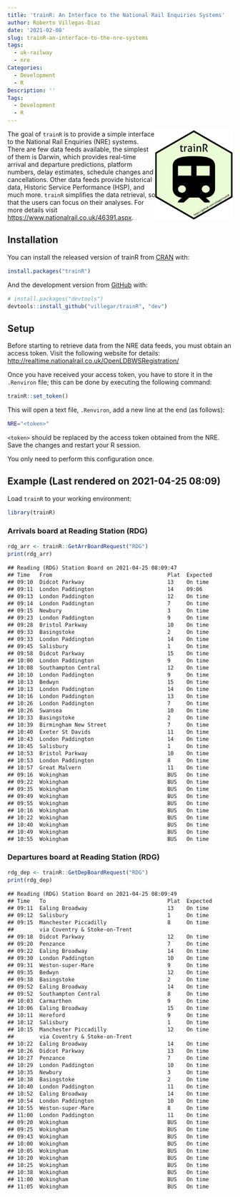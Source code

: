 ```yaml
---
title: 'trainR: An Interface to the National Rail Enquiries Systems'
author: Roberto Villegas-Diaz
date: '2021-02-08'
slug: trainR-an-interface-to-the-nre-systems
tags:
  - uk-railway
  - nre
Categories:
  - Development
  - R
Description: ''
Tags:
  - Development
  - R
---
```


<img src="https://raw.githubusercontent.com/villegar/trainR/main/inst/images/logo.png" alt="logo" align="right" height=200px/>

The goal of `trainR` is to provide a simple interface to the 
National Rail Enquiries (NRE) systems. There are few data feeds 
available, the simplest of them is Darwin, which provides real-time 
arrival and departure predictions, platform numbers, delay estimates, 
schedule changes and cancellations. Other data feeds provide historical 
data, Historic Service Performance (HSP), and much more. `trainR` 
simplifies the data retrieval, so that the users can focus on their 
analyses. For more details visit 
https://www.nationalrail.co.uk/46391.aspx.

## Installation

You can install the released version of trainR from [CRAN](https://CRAN.R-project.org) with:

``` r
install.packages("trainR")
```

And the development version from [GitHub](https://github.com/) with:

``` r
# install.packages("devtools")
devtools::install_github("villegar/trainR", "dev")
```

## Setup
Before starting to retrieve data from the NRE data feeds, you must obtain an access token. 
Visit the following website for details: http://realtime.nationalrail.co.uk/OpenLDBWSRegistration/

Once you have received your access token, you have to store it in the `.Renviron` file; this can be 
done by executing the following command:


```r
trainR::set_token()
```

This will open a text file, `.Renviron`, add a new line at the end (as follows):

```bash
NRE="<token>"
```

`<token>` should be replaced by the access token obtained from the NRE. Save the changes and restart 
your R session.

You only need to perform this configuration once.

## Example (Last rendered on 2021-04-25 08:09)

Load `trainR` to your working environment:

```r
library(trainR)
```

### Arrivals board at Reading Station (RDG)


```r
rdg_arr <- trainR::GetArrBoardRequest("RDG")
print(rdg_arr)
```

```
## Reading (RDG) Station Board on 2021-04-25 08:09:47
## Time   From                                    Plat  Expected
## 09:10  Didcot Parkway                          13    On time
## 09:11  London Paddington                       14    09:06
## 09:13  London Paddington                       12    On time
## 09:14  London Paddington                       7     On time
## 09:15  Newbury                                 3     On time
## 09:23  London Paddington                       9     On time
## 09:28  Bristol Parkway                         10    On time
## 09:33  Basingstoke                             2     On time
## 09:33  London Paddington                       14    On time
## 09:45  Salisbury                               1     On time
## 09:58  Didcot Parkway                          15    On time
## 10:00  London Paddington                       9     On time
## 10:08  Southampton Central                     12    On time
## 10:10  London Paddington                       9     On time
## 10:13  Bedwyn                                  15    On time
## 10:13  London Paddington                       14    On time
## 10:16  London Paddington                       13    On time
## 10:26  London Paddington                       7     On time
## 10:26  Swansea                                 10    On time
## 10:33  Basingstoke                             2     On time
## 10:39  Birmingham New Street                   7     On time
## 10:40  Exeter St Davids                        11    On time
## 10:43  London Paddington                       14    On time
## 10:45  Salisbury                               1     On time
## 10:53  Bristol Parkway                         10    On time
## 10:53  London Paddington                       8     On time
## 10:57  Great Malvern                           11    On time
## 09:16  Wokingham                               BUS   On time
## 09:22  Wokingham                               BUS   On time
## 09:35  Wokingham                               BUS   On time
## 09:49  Wokingham                               BUS   On time
## 09:55  Wokingham                               BUS   On time
## 10:16  Wokingham                               BUS   On time
## 10:22  Wokingham                               BUS   On time
## 10:40  Wokingham                               BUS   On time
## 10:49  Wokingham                               BUS   On time
## 10:55  Wokingham                               BUS   On time
```

### Departures board at Reading Station (RDG)


```r
rdg_dep <- trainR::GetDepBoardRequest("RDG")
print(rdg_dep)
```

```
## Reading (RDG) Station Board on 2021-04-25 08:09:49
## Time   To                                      Plat  Expected
## 09:11  Ealing Broadway                         13    On time
## 09:12  Salisbury                               1     On time
## 09:15  Manchester Piccadilly                   8     On time
##        via Coventry & Stoke-on-Trent           
## 09:18  Didcot Parkway                          12    On time
## 09:20  Penzance                                7     On time
## 09:22  Ealing Broadway                         14    On time
## 09:30  London Paddington                       10    On time
## 09:31  Weston-super-Mare                       9     On time
## 09:35  Bedwyn                                  12    On time
## 09:38  Basingstoke                             2     On time
## 09:52  Ealing Broadway                         14    On time
## 09:52  Southampton Central                     8     On time
## 10:03  Carmarthen                              9     On time
## 10:06  Ealing Broadway                         15    On time
## 10:11  Hereford                                9     On time
## 10:12  Salisbury                               1     On time
## 10:15  Manchester Piccadilly                   12    On time
##        via Coventry & Stoke-on-Trent           
## 10:22  Ealing Broadway                         14    On time
## 10:26  Didcot Parkway                          13    On time
## 10:27  Penzance                                7     On time
## 10:29  London Paddington                       10    On time
## 10:35  Newbury                                 3     On time
## 10:38  Basingstoke                             2     On time
## 10:40  London Paddington                       11    On time
## 10:52  Ealing Broadway                         14    On time
## 10:54  London Paddington                       10    On time
## 10:55  Weston-super-Mare                       8     On time
## 11:00  London Paddington                       11    On time
## 09:20  Wokingham                               BUS   On time
## 09:25  Wokingham                               BUS   On time
## 09:43  Wokingham                               BUS   On time
## 10:00  Wokingham                               BUS   On time
## 10:05  Wokingham                               BUS   On time
## 10:20  Wokingham                               BUS   On time
## 10:25  Wokingham                               BUS   On time
## 10:38  Wokingham                               BUS   On time
## 11:00  Wokingham                               BUS   On time
## 11:05  Wokingham                               BUS   On time
```
